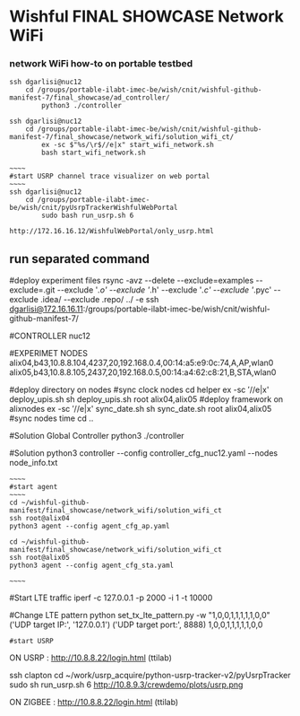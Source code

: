 Wishful FINAL SHOWCASE Network WiFi
============================

### network WiFi how-to on portable testbed

    ssh dgarlisi@nuc12
        cd /groups/portable-ilabt-imec-be/wish/cnit/wishful-github-manifest-7/final_showcase/ad_controller/
            python3 ./controller

    ssh dgarlisi@nuc12
        cd /groups/portable-ilabt-imec-be/wish/cnit/wishful-github-manifest-7/final_showcase/network_wifi/solution_wifi_ct/
            ex -sc $"%s/\r$//e|x" start_wifi_network.sh
            bash start_wifi_network.sh

    ~~~~
    #start USRP channel trace visualizer on web portal
    ~~~~
    ssh dgarlisi@nuc12
        cd /groups/portable-ilabt-imec-be/wish/cnit/pyUsrpTrackerWishfulWebPortal
            sudo bash run_usrp.sh 6

    http://172.16.16.12/WishfulWebPortal/only_usrp.html


## run separated command
 #deploy experiment files
    rsync -avz --delete --exclude=examples --exclude=.git --exclude '*.o' --exclude '*.h' --exclude '*.c' --exclude '*.pyc' --exclude .idea/ --exclude .repo/ ../  -e ssh dgarlisi@172.16.16.11:/groups/portable-ilabt-imec-be/wish/cnit/wishful-github-manifest-7/

 #CONTROLLER
    nuc12

 #EXPERIMET NODES
    alix04,b43,10.8.8.104,4237,20,192.168.0.4,00:14:a5:e9:0c:74,A,AP,wlan0
    alix05,b43,10.8.8.105,2437,20,192.168.0.5,00:14:a4:62:c8:21,B,STA,wlan0

 #deploy directory on nodes
 #sync clock nodes
     cd helper
     ex -sc $'%s/\r$//e|x' deploy_upis.sh
     sh deploy_upis.sh root alix04,alix05  #deploy framework on alixnodes
     ex -sc $'%s/\r$//e|x' sync_date.sh
     sh sync_date.sh root alix04,alix05  #sync nodes time
     cd ..

 #Solution Global Controller
    python3 ./controller

 #Solution
    python3 controller --config controller_cfg_nuc12.yaml --nodes node_info.txt

    ~~~~
    #start agent
    ~~~~
    cd ~/wishful-github-manifest/final_showcase/network_wifi/solution_wifi_ct
    ssh root@alix04
    python3 agent --config agent_cfg_ap.yaml

    cd ~/wishful-github-manifest/final_showcase/network_wifi/solution_wifi_ct
    ssh root@alix05
    python3 agent --config agent_cfg_sta.yaml

    ~~~~


 #Start LTE traffic
    iperf -c 127.0.0.1 -p 2000 -i 1 -t 10000

 #Change LTE pattern
    python set_tx_lte_pattern.py -w "1,0,0,1,1,1,1,1,0,0"
        ('UDP target IP:', '127.0.0.1')
        ('UDP target port:', 8888)
        1,0,0,1,1,1,1,1,0,0


~~~~
#start USRP
~~~~
ON USRP : http://10.8.8.22/login.html (ttilab)

ssh clapton
cd ~/work/usrp_acquire/python-usrp-tracker-v2/pyUsrpTracker
sudo sh run_usrp.sh 6
http://10.8.9.3/crewdemo/plots/usrp.png

ON ZIGBEE : http://10.8.8.22/login.html (ttilab)
